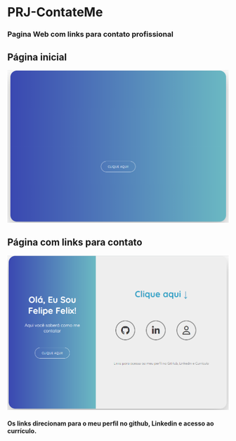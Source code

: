 # PRJ-ContateMe

### Pagina Web com links para contato profissional

## Página inicial

<img src= "image.png" width="600px">


## Página com links para contato

<img src= "image-1.png" width="600px">

#### Os links direcionam para o meu perfil no github, Linkedin e acesso ao currículo.